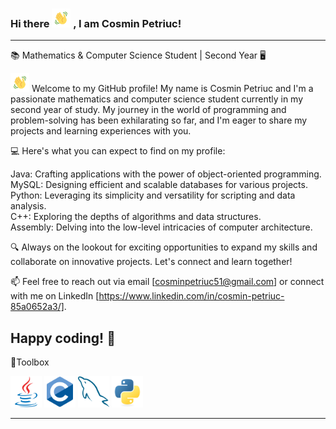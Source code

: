 ### Hi there <img src="https://github.com/yashpreet2707/yashpreet2707/blob/main/assets/wave.gif" width="30px"> , I am Cosmin Petriuc!
---

📚 Mathematics & Computer Science Student | Second Year 🖥️

<img src="https://github.com/yashpreet2707/yashpreet2707/blob/main/assets/wave.gif" width="30px"> Welcome to my GitHub profile! My name is Cosmin Petriuc and I'm a passionate mathematics and computer science student currently in my second year of study. My journey in the world of programming and problem-solving has been exhilarating so far, and I'm eager to share my projects and learning experiences with you.

💻 Here's what you can expect to find on my profile:

Java: Crafting applications with the power of object-oriented programming.   
MySQL: Designing efficient and scalable databases for various projects.  
Python: Leveraging its simplicity and versatility for scripting and data analysis.  
C++: Exploring the depths of algorithms and data structures.  
Assembly: Delving into the low-level intricacies of computer architecture.  

🔍 Always on the lookout for exciting opportunities to expand my skills and collaborate on innovative projects. Let's connect and learn together!

📫 Feel free to reach out via email [cosminpetriuc51@gmail.com] or connect with me on LinkedIn [https://www.linkedin.com/in/cosmin-petriuc-85a0652a3/].

Happy coding! 🚀
---
🧰Toolbox

<img src="https://github.com/devicons/devicon/blob/master/icons/java/java-original.svg" alt="Java logo" width="50px" height="50px"> <img src="https://github.com/devicons/devicon/blob/master/icons/c/c-original.svg" alt="C logo" width="50px" height="50px"> <img src="https://github.com/devicons/devicon/blob/master/icons/mysql/mysql-original.svg" alt="MySQL logo" width="50px" heigth="50px"> <img src="https://github.com/devicons/devicon/blob/master/icons/python/python-original.svg" alt="Python logo" width="50px" height="50px"> 


---
<!--
**CosminPetriuc/CosminPetriuc** is a ✨ _special_ ✨ repository because its `README.md` (this file) appears on your GitHub profile.

Here are some ideas to get you started:

- 🔭 I’m currently working on ...
- 🌱 I’m currently learning ...
- 👯 I’m looking to collaborate on ...
- 🤔 I’m looking for help with ...
- 💬 Ask me about ...
- 📫 How to reach me: ...
- 😄 Pronouns: ...
- ⚡ Fun fact: ...
-->
